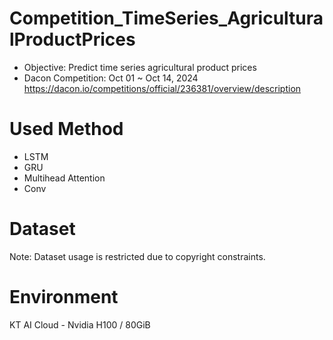 # Competition_TimeSeries_AgriculturalProductPrices
* Objective: Predict time series agricultural product prices
* Dacon Competition: Oct 01 ~ Oct 14, 2024 https://dacon.io/competitions/official/236381/overview/description

# Used Method
* LSTM
* GRU
* Multihead Attention
* Conv

# Dataset
Note: Dataset usage is restricted due to copyright constraints.

# Environment
KT AI Cloud - Nvidia H100 / 80GiB
